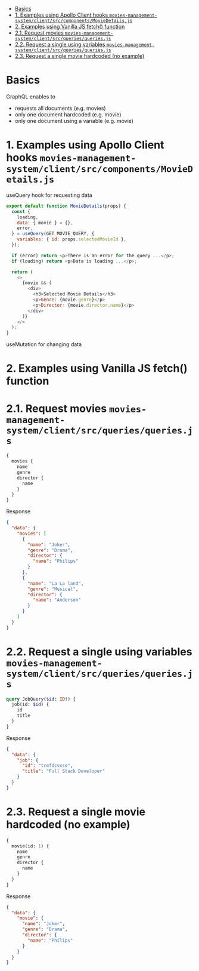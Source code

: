 - [Basics](#basics)
- [1. Examples using Apollo Client hooks `movies-management-system/client/src/components/MovieDetails.js`](#1-examples-using-apollo-client-hooks-movies-management-systemclientsrccomponentsmoviedetailsjs)
- [2. Examples using Vanilla JS fetch() function](#2-examples-using-vanilla-js-fetch-function)
- [2.1. Request movies `movies-management-system/client/src/queries/queries.js`](#21-request-movies-movies-management-systemclientsrcqueriesqueriesjs)
- [2.2. Request a single using variables `movies-management-system/client/src/queries/queries.js`](#22-request-a-single-using-variables-movies-management-systemclientsrcqueriesqueriesjs)
- [2.3. Request a single movie hardcoded (no example)](#23-request-a-single-movie-hardcoded-no-example)

# Basics

GraphQL enables to

- requests all documents (e.g. movies)
- only one document hardcoded (e.g. movie)
- only one document using a variable (e.g. movie)

# 1. Examples using Apollo Client hooks `movies-management-system/client/src/components/MovieDetails.js`

useQuery hook for requesting data

```javascript
export default function MovieDetails(props) {
  const {
    loading,
    data: { movie } = {},
    error,
  } = useQuery(GET_MOVIE_QUERY, {
    variables: { id: props.selectedMovieId },
  });

  if (error) return <p>There is an error for the query ...</p>;
  if (loading) return <p>Data is loading ...</p>;

  return (
    <>
      {movie && (
        <div>
          <h3>Selected Movie Details</h3>
          <p>Genre: {movie.genre}</p>
          <p>Director: {movie.director.name}</p>
        </div>
      )}
    </>
  );
}
```

useMutation for changing data

# 2. Examples using Vanilla JS fetch() function

# 2.1. Request movies `movies-management-system/client/src/queries/queries.js`

```graphql
{
  movies {
    name
    genre
    director {
      name
    }
  }
}
```

Response

```json
{
  "data": {
    "movies": [
      {
        "name": "Joker",
        "genre": "Drama",
        "director": {
          "name": "Philips"
        }
      },
      {
        "name": "La La land",
        "genre": "Musical",
        "director": {
          "name": "Anderson"
        }
      }
    ]
  }
}
```

# 2.2. Request a single using variables `movies-management-system/client/src/queries/queries.js`

```graphql
query JobQuery($id: ID!) {
  job(id: $id) {
    id
    title
  }
}
```

Response

```json
{
  "data": {
    "job": {
      "id": "trefdcvxse",
      "title": "Full Stack Developer"
    }
  }
}
```

# 2.3. Request a single movie hardcoded (no example)

```graphql
{
  movie(id: 1) {
    name
    genre
    director {
      name
    }
  }
}
```

Response

```json
{
  "data": {
    "movie": {
      "name": "Joker",
      "genre": "Drama",
      "director": {
        "name": "Philips"
      }
    }
  }
}
```
